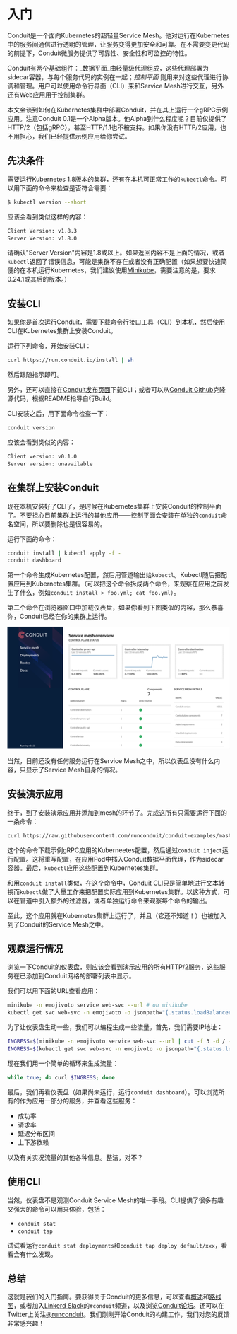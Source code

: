 # 入门

Conduit是一个面向Kubernetes的超轻量Service Mesh。他对运行在Kubernetes中的服务间通信进行透明的管理，让服务变得更加安全和可靠。在不需要变更代码的前提下，Conduit微服务提供了可靠性、安全性和可监控的特性。

Conduit有两个基础组件：_数据平面_由轻量级代理组成，这些代理部署为sidecar容器，与每个服务代码的实例在一起；_控制平面_ 则用来对这些代理进行协调和管理。用户可以使用命令行界面（CLI）来和Service Mesh进行交互，另外还有Web应用用于控制集群。

本文会谈到如何在Kubernetes集群中部署Conduit，并在其上运行一个gRPC示例应用。注意Conduit 0.1是一个Alpha版本。他Alpha到什么程度呢？目前仅提供了HTTP/2（包括gRPC），甚至HTTP/1.1也不被支持。如果你没有HTTP/2应用，也不用担心，我们已经提供示例应用给你尝试。

## 先决条件

需要运行Kubernetes 1.8版本的集群，还有在本机可正常工作的`kubectl`命令。可以用下面的命令来检查是否符合需要：

```bash
$ kubectl version --short
```

应该会看到类似这样的内容：

```bash
Client Version: v1.8.3
Server Version: v1.8.0
```

请确认"Server Version"内容是1.8或以上。如果返回内容不是上面的情况，或者`kubectl`返回了错误信息，可能是集群不存在或者没有正确配置（如果想要快速简便的在本机运行Kubernetes，我们建议使用[Minikube](https://kubernetes.io/docs/getting-started-guides/minikube/)，需要注意的是，要求0.24.1或其后的版本。）

## 安装CLI

如果你是首次运行Conduit，需要下载命令行接口工具（CLI）到本机，然后使用CLI在Kubernetes集群上安装Conduit。

运行下列命令，开始安装CLI：

```bash
curl https://run.conduit.io/install | sh
```

然后跟随指示即可。

另外，还可以直接在[Conduit发布页面](https://github.com/runconduit/conduit/releases)下载CLI；或者可以从[Conduit Github](https://github.com/runconduit/conduit)克隆源代码，根据README指导自行Build。

CLI安装之后，用下面命令检查一下：

```bash
conduit version
```

应该会看到类似的内容：

```bash
Client version: v0.1.0
Server version: unavailable
```

## 在集群上安装Conduit

现在本机安装好了CLI了，是时候在Kubernetes集群上安装Conduit的控制平面了。不要担心目前集群上运行的其他应用——控制平面会安装在单独的`conduit`命名空间，所以要删除也是很容易的。

运行下面的命令：

```bash
conduit install | kubectl apply -f -
conduit dashboard
```

第一个命令生成Kubernetes配置，然后用管道输出给`kubectl`。Kubectl随后把配置应用到Kubernetes集群。（可以把这个命令拆成两个命令，来观察在应用之前发生了什么，例如`conduit install > foo.yml; cat foo.yml`）。

第二个命令在浏览器窗口中加载仪表盘，如果你看到下图类似的内容，那么恭喜你，Conduit已经在你的集群上运行。

![Conduit Dashboard](images/dashboard.png)

当然，目前还没有任何服务运行在Service Mesh之中，所以仪表盘没有什么内容，只显示了Service Mesh自身的情况。

## 安装演示应用

终于，到了安装演示应用并添加到mesh的环节了。完成这所有只需要运行下面的一条命令：

```bash
curl https://raw.githubusercontent.com/runconduit/conduit-examples/master/emojivoto/emojivoto.yml | conduit inject - --skip-inbound-ports=80 | kubectl apply -f -
```

这个的命令下载示例gRPC应用的Kuberneetes配置，然后通过`conduit inject`运行配置。这将重写配置，在应用Pod中插入Conduit数据平面代理，作为sidecar容器。最后，`kubectl`应用这些配置到Kubernetes集群。

和用`conduit install`类似，在这个命令中，Conduit CLI只是简单地进行文本转换而`kubectl`做了大量工作来把配置实际应用到Kubernetes集群。以这种方式，可以在管道中引入额外的过滤器，或者单独运行命令来观察每个命令的输出。

至此，这个应用就在Kubernetes集群上运行了，并且（它还不知道！）也被加入到了Conduit的Service Mesh之中。

## 观察运行情况

浏览一下Conduit的仪表盘，则应该会看到演示应用的所有HTTP/2服务，这些服务在已添加到Conduit网格的部署列表中显示。

我们可以用下面的URL查看应用：

```bash
minikube -n emojivoto service web-svc --url # on minikube
kubectl get svc web-svc -n emojivoto -o jsonpath="{.status.loadBalancer.ingress[0].*}" # on GKE
```

为了让仪表盘生动一些，我们可以编程生成一些流量。首先，我们需要IP地址：

```bash
INGRESS=$(minikube -n emojivoto service web-svc --url | cut -f 3 -d / -) # on minikube
INGRESS=$(kubectl get svc web-svc -n emojivoto -o jsonpath="{.status.loadBalancer.ingress[0].*}") # on GKE
```

现在我们用一个简单的循环来生成流量：

```bash
while true; do curl $INGRESS; done
```

最后，我们再看仪表盘（如果尚未运行，运行`conduit dashboard`）。可以浏览所有的作为应用一部分的服务，并查看这些服务：

- 成功率
- 请求率
- 延迟分布区间
- 上下游依赖

以及有关实况流量的其他各种信息。整洁，对不？

## 使用CLI

当然，仪表盘不是观测Conduit Service Mesh的唯一手段。CLI提供了很多有趣又强大的命令可以用来体验，包括：

- `conduit stat`
- `conduit tap`

试试看运行`conduit stat deployments`和`conduit tap deploy default/xxx`，看看会有什么发现。

## 总结

这就是我们的入门指南。要获得关于Conduit的更多信息，可以查看[概述](../docs/index.md)和[路线图](../roadmap/index.md)，或者加入[Linkerd Slack](https://slack.linkerd.io/)的`#conduit`频道，以及浏览[Conduit论坛](https://discourse.linkerd.io/c/conduit)。还可以在Twitter上关注[@runconduit](https://twitter.com/runconduit)。我们刚刚开始Conduit的构建工作，我们对您的反馈非常感兴趣！
